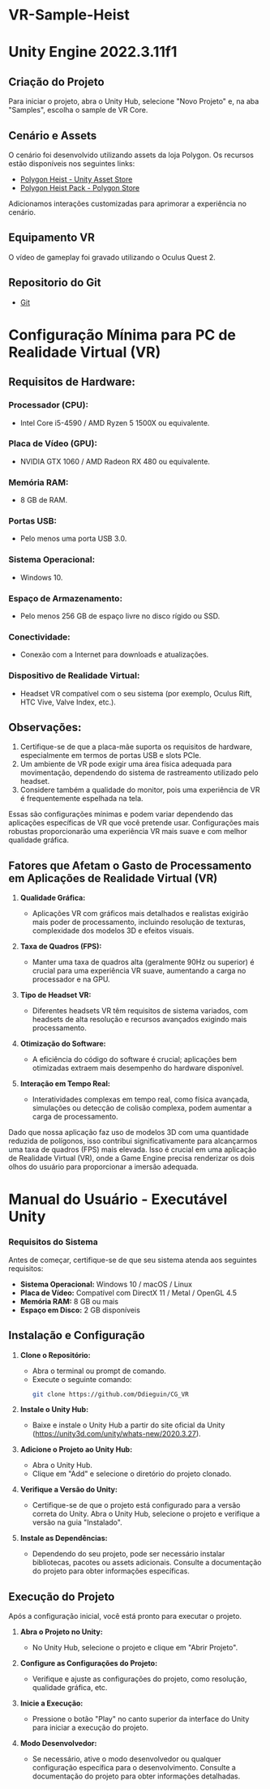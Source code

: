 # VR-Sample-Heist
 
# Unity Engine 2022.3.11f1

## Criação do Projeto
Para iniciar o projeto, abra o Unity Hub, selecione "Novo Projeto" e, na aba "Samples", escolha o sample de VR Core.

## Cenário e Assets
O cenário foi desenvolvido utilizando assets da loja Polygon. Os recursos estão disponíveis nos seguintes links:

- [Polygon Heist - Unity Asset Store](https://assetstore.unity.com/packages/3d/environments/urban/polygon-heist-low-poly-3d-art-by-synty-97949)
- [Polygon Heist Pack - Polygon Store](https://syntystore.com/products/polygon-heist-pack?_pos=1&_sid=318b4c2e4&_ss=r)

Adicionamos interações customizadas para aprimorar a experiência no cenário.

## Equipamento VR
O vídeo de gameplay foi gravado utilizando o Oculus Quest 2.

## Repositorio do Git
- [Git](https://github.com/Ddieguin/CG_VR)

# Configuração Mínima para PC de Realidade Virtual (VR)

## Requisitos de Hardware:

### Processador (CPU):
- Intel Core i5-4590 / AMD Ryzen 5 1500X ou equivalente.

### Placa de Vídeo (GPU):
- NVIDIA GTX 1060 / AMD Radeon RX 480 ou equivalente.

### Memória RAM:
- 8 GB de RAM.

### Portas USB:
- Pelo menos uma porta USB 3.0.

### Sistema Operacional:
- Windows 10.

### Espaço de Armazenamento:
- Pelo menos 256 GB de espaço livre no disco rígido ou SSD.

### Conectividade:
- Conexão com a Internet para downloads e atualizações.

### Dispositivo de Realidade Virtual:
- Headset VR compatível com o seu sistema (por exemplo, Oculus Rift, HTC Vive, Valve Index, etc.).

## Observações:
1. Certifique-se de que a placa-mãe suporta os requisitos de hardware, especialmente em termos de portas USB e slots PCIe.
2. Um ambiente de VR pode exigir uma área física adequada para movimentação, dependendo do sistema de rastreamento utilizado pelo headset.
3. Considere também a qualidade do monitor, pois uma experiência de VR é frequentemente espelhada na tela.

Essas são configurações mínimas e podem variar dependendo das aplicações específicas de VR que você pretende usar. Configurações mais robustas proporcionarão uma experiência VR mais suave e com melhor qualidade gráfica.

## Fatores que Afetam o Gasto de Processamento em Aplicações de Realidade Virtual (VR)

1. **Qualidade Gráfica:**
   - Aplicações VR com gráficos mais detalhados e realistas exigirão mais poder de processamento, incluindo resolução de texturas, complexidade dos modelos 3D e efeitos visuais.

2. **Taxa de Quadros (FPS):**
   - Manter uma taxa de quadros alta (geralmente 90Hz ou superior) é crucial para uma experiência VR suave, aumentando a carga no processador e na GPU.

3. **Tipo de Headset VR:**
   - Diferentes headsets VR têm requisitos de sistema variados, com headsets de alta resolução e recursos avançados exigindo mais processamento.

4. **Otimização do Software:**
   - A eficiência do código do software é crucial; aplicações bem otimizadas extraem mais desempenho do hardware disponível.

5. **Interação em Tempo Real:**
   - Interatividades complexas em tempo real, como física avançada, simulações ou detecção de colisão complexa, podem aumentar a carga de processamento.

Dado que nossa aplicação faz uso de modelos 3D com uma quantidade reduzida de polígonos, isso contribui significativamente para alcançarmos uma taxa de quadros (FPS) mais elevada. Isso é crucial em uma aplicação de Realidade Virtual (VR), onde a Game Engine precisa renderizar os dois olhos do usuário para proporcionar a imersão adequada.


# Manual do Usuário - Executável Unity

### Requisitos do Sistema

Antes de começar, certifique-se de que seu sistema atenda aos seguintes requisitos:

- **Sistema Operacional:** Windows 10 / macOS / Linux
- **Placa de Vídeo:** Compatível com DirectX 11 / Metal / OpenGL 4.5
- **Memória RAM:** 8 GB ou mais
- **Espaço em Disco:** 2 GB disponíveis

## Instalação e Configuração

1. **Clone o Repositório:**
   - Abra o terminal ou prompt de comando.
   - Execute o seguinte comando:
     ```bash
     git clone https://github.com/Ddieguin/CG_VR
     ```

2. **Instale o Unity Hub:**
   - Baixe e instale o Unity Hub a partir do site oficial da Unity (https://unity3d.com/unity/whats-new/2020.3.27).

3. **Adicione o Projeto ao Unity Hub:**
   - Abra o Unity Hub.
   - Clique em "Add" e selecione o diretório do projeto clonado.

4. **Verifique a Versão do Unity:**
   - Certifique-se de que o projeto está configurado para a versão correta do Unity. Abra o Unity Hub, selecione o projeto e verifique a versão na guia "Instalado".

5. **Instale as Dependências:**
   - Dependendo do seu projeto, pode ser necessário instalar bibliotecas, pacotes ou assets adicionais. Consulte a documentação do projeto para obter informações específicas.

## Execução do Projeto

Após a configuração inicial, você está pronto para executar o projeto.

1. **Abra o Projeto no Unity:**
   - No Unity Hub, selecione o projeto e clique em "Abrir Projeto".

2. **Configure as Configurações do Projeto:**
   - Verifique e ajuste as configurações do projeto, como resolução, qualidade gráfica, etc.

3. **Inicie a Execução:**
   - Pressione o botão "Play" no canto superior da interface do Unity para iniciar a execução do projeto.

4. **Modo Desenvolvedor:**
   - Se necessário, ative o modo desenvolvedor ou qualquer configuração específica para o desenvolvimento. Consulte a documentação do projeto para obter informações detalhadas.



